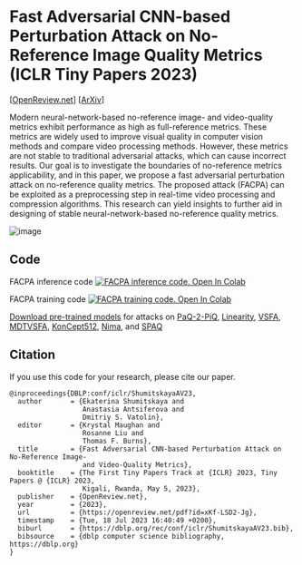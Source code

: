 Fast Adversarial CNN-based Perturbation Attack on No-Reference Image Quality Metrics (ICLR Tiny Papers 2023)
==============

[[OpenReview.net](https://openreview.net/forum?id=xKf-LSD2-Jg)] [[ArXiv](https://arxiv.org/abs/2305.15544)]


Modern neural-network-based no-reference image- and video-quality metrics exhibit performance as high as full-reference metrics. These metrics are widely
used to improve visual quality in computer vision methods and compare video processing methods. However, these metrics are not stable to traditional adversarial attacks, which can cause incorrect results. Our goal is to investigate the boundaries of no-reference metrics applicability, and in this paper, we propose a
fast adversarial perturbation attack on no-reference quality metrics. The proposed attack (FACPA) can be exploited as a preprocessing step in real-time video processing and compression algorithms. This research can yield insights to further
aid in designing of stable neural-network-based no-reference quality metrics.

![image](https://drive.google.com/uc?export=view&id=1ym97ObrVcL-Ak9NdpE5OCNXJK7of6Y3o)

## Code

FACPA inference code [![FACPA inference code. Open In Colab](https://colab.research.google.com/assets/colab-badge.svg)](https://drive.google.com/file/d/1GM9N23eK5-HZc-TPz6Fyts5NhbAG1OoQ/view?usp=sharing)

FACPA training code [![FACPA training code. Open In Colab](https://colab.research.google.com/assets/colab-badge.svg)](https://drive.google.com/file/d/1gkOi7rT3RG4fE1YwRL0yYjj-azCFwY4k/view?usp=sharing)

[Download pre-trained models](https://drive.google.com/drive/folders/1ei3WdDpSEnLmwvEVmABpBSPXygzVxobu) for attacks on [PaQ-2-PiQ](https://github.com/baidut/paq2piq), [Linearity](https://github.com/lidq92/LinearityIQA), [VSFA](https://github.com/lidq92/VSFA), [MDTVSFA](https://github.com/lidq92/MDTVSFA), [KonCept512](https://github.com/ZhengyuZhao/koniq-PyTorch), [Nima](https://github.com/truskovskiyk/nima.pytorch/tree/v1), and [SPAQ](https://github.com/h4nwei/SPAQ) 



## Citation

If you use this code for your research, please cite our paper.

```
@inproceedings{DBLP:conf/iclr/ShumitskayaAV23,
  author       = {Ekaterina Shumitskaya and
                  Anastasia Antsiferova and
                  Dmitriy S. Vatolin},
  editor       = {Krystal Maughan and
                  Rosanne Liu and
                  Thomas F. Burns},
  title        = {Fast Adversarial CNN-based Perturbation Attack on No-Reference Image-
                  and Video-Quality Metrics},
  booktitle    = {The First Tiny Papers Track at {ICLR} 2023, Tiny Papers @ {ICLR} 2023,
                  Kigali, Rwanda, May 5, 2023},
  publisher    = {OpenReview.net},
  year         = {2023},
  url          = {https://openreview.net/pdf?id=xKf-LSD2-Jg},
  timestamp    = {Tue, 18 Jul 2023 16:40:49 +0200},
  biburl       = {https://dblp.org/rec/conf/iclr/ShumitskayaAV23.bib},
  bibsource    = {dblp computer science bibliography, https://dblp.org}
}
```

